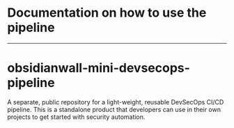# Documentation on how to use the pipeline
---

# obsidianwall-mini-devsecops-pipeline
A separate, public repository for a light-weight, reusable DevSecOps CI/CD pipeline. This is a standalone product that developers can use in their own projects to get started with security automation.
